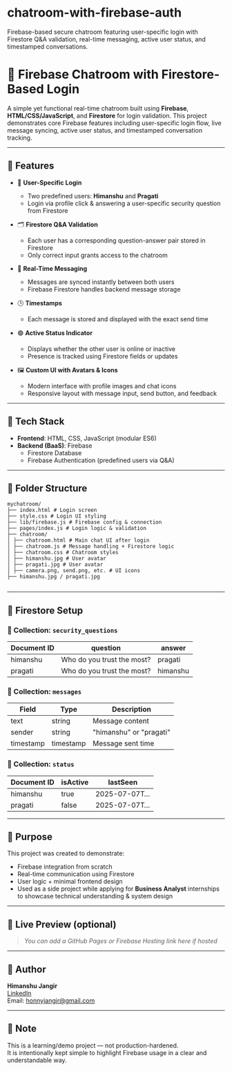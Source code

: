 # chatroom-with-firebase-auth
Firebase-based secure chatroom featuring user-specific login with Firestore Q&amp;A validation, real-time messaging, active user status, and timestamped conversations.



# 🔐 Firebase Chatroom with Firestore-Based Login

A simple yet functional real-time chatroom built using **Firebase**, **HTML/CSS/JavaScript**, and **Firestore** for login validation. This project demonstrates core Firebase features including user-specific login flow, live message syncing, active user status, and timestamped conversation tracking.

---

## 🚀 Features

- 🔑 **User-Specific Login**  
  - Two predefined users: **Himanshu** and **Pragati**  
  - Login via profile click & answering a user-specific security question from Firestore

- 🗂️ **Firestore Q&A Validation**  
  - Each user has a corresponding question-answer pair stored in Firestore  
  - Only correct input grants access to the chatroom

- 💬 **Real-Time Messaging**  
  - Messages are synced instantly between both users  
  - Firebase Firestore handles backend message storage

- 🕒 **Timestamps**  
  - Each message is stored and displayed with the exact send time

- 🟢 **Active Status Indicator**  
  - Displays whether the other user is online or inactive  
  - Presence is tracked using Firestore fields or updates

- 🖼️ **Custom UI with Avatars & Icons**  
  - Modern interface with profile images and chat icons  
  - Responsive layout with message input, send button, and feedback

---

## 🧰 Tech Stack

- **Frontend**: HTML, CSS, JavaScript (modular ES6)
- **Backend (BaaS)**: Firebase  
  - Firestore Database  
  - Firebase Authentication (predefined users via Q&A)

---

## 🔧 Folder Structure
```
mychatroom/
├── index.html # Login screen
├── style.css # Login UI styling
├── lib/firebase.js # Firebase config & connection
├── pages/index.js # Login logic & validation
├── chatroom/
│ ├── chatroom.html # Main chat UI after login
│ ├── chatroom.js # Message handling + Firestore logic
│ ├── chatroom.css # Chatroom styles
│ ├── himanshu.jpg # User avatar
│ ├── pragati.jpg # User avatar
│ ├── camera.png, send.png, etc. # UI icons
├── himanshu.jpg / pragati.jpg


```

---

## 🧪 Firestore Setup

### 🔸 Collection: `security_questions`

| Document ID | question                        | answer     |
|-------------|----------------------------------|------------|
| himanshu    | Who do you trust the most?      | pragati    |
| pragati     | Who do you trust the most?      | himanshu   |

### 🔸 Collection: `messages`

| Field         | Type        | Description                    |
|---------------|-------------|--------------------------------|
| text          | string      | Message content                |
| sender        | string      | "himanshu" or "pragati"        |
| timestamp     | timestamp   | Message sent time              |

### 🔸 Collection: `status`

| Document ID | isActive | lastSeen     |
|-------------|----------|--------------|
| himanshu    | true     | 2025-07-07T… |
| pragati     | false    | 2025-07-07T… |

---

## 🎯 Purpose

This project was created to demonstrate:
- Firebase integration from scratch
- Real-time communication using Firestore
- User logic + minimal frontend design
- Used as a side project while applying for **Business Analyst** internships to showcase technical understanding & system design

---

## 🔗 Live Preview (optional)

> _You can add a GitHub Pages or Firebase Hosting link here if hosted_

---

## 👤 Author

**Himanshu Jangir**  
[LinkedIn](https://www.linkedin.com/in/himanshuujangirr/)  
Email: honnyjangir@gmail.com

---

## 📝 Note

This is a learning/demo project — not production-hardened.  
It is intentionally kept simple to highlight Firebase usage in a clear and understandable way.

